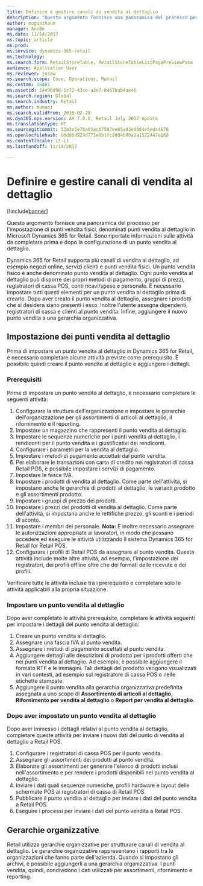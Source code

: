 ```yaml
---
title: Definire e gestire canali di vendita al dettaglio
description: "Questo argomento fornisce una panoramica del processo per l'impostazione di punti vendita fisici, denominati punti vendita al dettaglio in Microsoft Dynamics 365 for Retail. Sono riportate informazioni sulle attività da completare prima e dopo la configurazione di un punto vendita al dettaglio."
author: mugunthanm
manager: AnnBe
ms.date: 11/14/2017
ms.topic: article
ms.prod: 
ms.service: dynamics-365-retail
ms.technology: 
ms.search.form: RetailStoreTable, RetailStoreTableListPagePreviewPane
audience: Application User
ms.reviewer: josaw
ms.search.scope: Core, Operations, Retail
ms.custom: 16481
ms.assetid: 14496d96-1c72-43ce-a2e7-8467bab4ae46
ms.search.region: Global
ms.search.industry: Retail
ms.author: mumani
ms.search.validFrom: 2016-02-28
ms.dyn365.ops.version: AX 7.0.0, Retail July 2017 update
ms.translationtype: HT
ms.sourcegitcommit: 52b3e2e78a03ac67507ee65a03e0884e5ed44678
ms.openlocfilehash: b6dd6d929d771e0b1fc2604b90a2a1522447e168
ms.contentlocale: it-it
ms.lasthandoff: 11/14/2017

---
```


# <a name="define-and-maintain-retail-channels"></a>Definire e gestire canali di vendita al dettaglio

[!include[banner](includes/banner.md)]


Questo argomento fornisce una panoramica del processo per l'impostazione di punti vendita fisici, denominati punti vendita al dettaglio in Microsoft Dynamics 365 for Retail. Sono riportate informazioni sulle attività da completare prima e dopo la configurazione di un punto vendita al dettaglio.

Dynamics 365 for Retail supporta più canali di vendita al dettaglio, ad esempio negozi online, servizi clienti e punti vendita fisici. Un punto vendita fisico è anche denominato punto vendita al dettaglio. Ogni punto vendita al dettaglio può disporre dei propri metodi di pagamento, gruppi di prezzi, registratori di cassa POS, conti ricavi/spese e personale. È necessario impostare tutti questi elementi per un punto vendita al dettaglio prima di crearlo. Dopo aver creato il punto vendita al dettaglio, assegnare i prodotti che si desidera siano presenti i esso. Inoltre l'utente assegna dipendenti, registratori di cassa e clienti al punto vendita. Infine, aggiungere il nuovo punto vendita a una gerarchia organizzativa.

## <a name="setting-up-retail-stores"></a>Impostazione dei punti vendita al dettaglio
Prima di impostare un punto vendita al dettaglio in Dynamics 365 for Retail, è necessario completare alcune attività previste come prerequisito. È possibile quindi creare il punto vendita al dettaglio e aggiungere i dettagli.

### <a name="prerequisites"></a>Prerequisiti

Prima di impostare un punto vendita al dettaglio, è necessario completare le seguenti attività:

1.  Configurare la struttura dell'organizzazione e impostare le gerarchie dell'organizzazione per gli assortimenti di articoli al dettaglio, il rifornimento e il reporting.
2.  Impostare un magazzino che rappresenti il punto vendita al dettaglio.
3.  Impostare le sequenze numeriche per i punti vendita al dettaglio, i rendiconti per il punto vendita e i giustificativi dei rendiconti.
4.  Configurare i parametri per la vendita al dettaglio.
5.  Impostare i metodi di pagamento accettati dal punto vendita.
6.  Per elaborare le transazioni con carta di credito nei registratori di cassa Retail POS, è possibile impostare i servizi di pagamento.
7.  Impostare le fasce IVA.
8.  Impostare i prodotti di vendita al dettaglio. Come parte dell'attività, si impostano anche le gerarchie di prodotti al dettaglio, le varianti prodotto e gli assortimenti prodotto.
9.  Impostare i gruppi di prezzo dei prodotti.
10. Impostare i prezzi dei prodotti di vendita al dettaglio. Come parte dell'attività, si impostano anche le rettifiche prezzo, gli sconti e i periodi di sconto.
11. Impostare i membri del personale. **Nota:** È inoltre necessario assegnare le autorizzazioni appropriate ai lavoratori, in modo che possano accedere ed eseguire le attività utilizzando il sistema Dynamics 365 for Retail for Retail POS.
12. Configurare i profili di Retail POS da assegnare al punto vendita. Questa attività include molte altre attività, ad esempio, l'impostazione dei registratori, dei profili offline oltre che dei formati delle ricevute e dei profili.

Verificare tutte le attività incluse tra i prerequisito e completare solo le attività applicabili alla propria situazione.

### <a name="set-up-a-retail-store"></a>Impostare un punto vendita al dettaglio

Dopo aver completato le attività prerequisite, completare le attività seguenti per impostare i dettagli del punto vendita al dettaglio:

1.  Creare un punto vendita al dettaglio.
2.  Assegnare una fascia IVA al punto vendita.
3.  Assegnare i metodi di pagamento accettati al punto vendita.
4.  Aggiungere dettagli alle descrizioni di prodotto per i prodotti offerti che nei punti vendita al dettaglio. Ad esempio, è possibile aggiungere il formato RTF e le immagini. Tali dettagli del prodotto vengono visualizzati in vari contesti, ad esempio sul registratore di cassa POS o nelle etichette stampate.
5.  Aggiungere il punto vendita alla gerarchia organizzativa predefinita assegnata a uno scopo di **Assortimento di articoli al dettaglio**, **Rifornimento per vendita al dettaglio** o **Report per vendita al dettaglio**.

### <a name="after-you-set-up-a-retail-store"></a>Dopo aver impostato un punto vendita al dettaglio

Dopo aver immesso i dettagli relativi al punto vendita al dettaglio, completare queste attività per inviare i nuovi dati del punto di vendita al dettaglio a Retail POS.

1.  Configurare i registratori di cassa POS per il punto vendita.
2.  Assegnare gli assortimenti dei prodotti al punto vendita.
3.  Elaborare gli assortimenti per generare l'elenco di prodotti inclusi nell'assortimento e per rendere i prodotti disponibili nel punto vendita al dettaglio.
4.  Inviare i dati quali sequenze numeriche, profili hardware e layout delle schermate POS ai registratori di cassa di Retail POS.
5.  Pubblicare il punto vendita al dettaglio per inviare i dati del punto vendita a Retail POS.
6.  Eseguire i processi per inviare i dati del punto vendita a Retail POS.

## <a name="organization-hierarchies"></a>Gerarchie organizzative
Retail utilizza gerarchie organizzative per strutturare canali di vendita al dettaglio. Le gerarchie organizzative rappresentano i rapporti tra le organizzazioni che fanno parte dell'azienda. Quando si impostano gli archivi, è possibile aggiungerli a una gerarchia organizzativa. I punti vendita, quindi, condividono i dati utilizzati per assortimenti, rifornimento e reporting.





